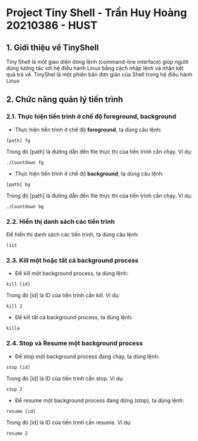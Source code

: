 # Project Tiny Shell - Trần Huy Hoàng 20210386 - HUST

## 1. Giới thiệu về TinyShell

Tiny Shell là một giao diện dòng lệnh (command-line interface) giúp người dùng tương tác với hệ điều hành Linux bằng cách nhập lệnh và nhận kết quả trả về.
TinyShel là một phiên bản đơn giản của Shell trong hệ điều hành Linux

## 2. Chức năng quản lý tiến trình
### 2.1. Thực hiện tiến trình ở chế độ foreground, background
+ Thực hiện tiến trình ở chế độ **foreground**, ta dùng câu lệnh:
``` 
[path] fg
```
Trong đó [path] là đường dẫn đến file thực thi của tiến trình cần chạy. Ví dụ: 
``` 
./Countdown fg
```
+ Thực hiện tiến trình ở chế độ **background**, ta dùng câu lệnh:
``` 
[path] bg
```
Trong đó [path] là đường dẫn đến file thực thi của tiến trình cần chạy. Ví dụ: 
``` 
./Countdown bg
``` 
### 2.2. Hiển thị danh sách các tiến trình
Để hiển thị danh sách các tiến trình, ta dùng câu lệnh: 
``` 
list
```
### 2.3. Kill một hoặc tất cả background process
+ Để kill một background process, ta dùng lệnh:
``` 
kill [id]
```
Trong đó [id] là ID của tiến trình cần kill. Ví dụ:
``` 
kill 2
```
+ Để kill tất cả background process, ta dùng lệnh:
``` 
killa
```
### 2.4. Stop và Resume một background process
+ Để stop một background process đang chạy, ta dùng lệnh:
``` 
stop [id]
```
Trong đó [id] là ID của tiến trình cần stop. Ví dụ:
``` 
stop 2
```
+ Để resume một background process đang dừng (stop), ta dùng lệnh:
``` 
resume [id]
```
Trong đó [id] là ID của tiến trình cần resume. Ví dụ:
``` 
resume 2
```
